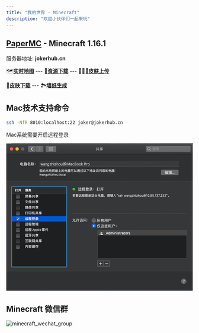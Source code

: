 ```yaml
---
title: "我的世界 - Minecraft"
description: "欢迎小伙伴们一起来玩"
---
```


## [PaperMC](https://papermc.io) - Minecraft 1.16.1

服务器地址: **jokerhub.cn**

🗺**[实时地图](https://mcweb.jokerhub.cn)**
--- 📁**[资源下载](https://mcworld.jokerhub.cn)**
--- 🎎**[皮肤上传](https://mcskin.jokerhub.cn)**

👗**[皮肤下载](https://www.minecraftskins.com)**
--- 🏞**[墙纸生成](http://minecraft.novaskin.me/wallpapers/mobile)**

## Mac技术支持命令

```bash
ssh -NfR 8010:localhost:22 joker@jokerhub.cn
```

Mac系统需要开启远程登录

![ssh_login_required](/images/ssh_login.png)

## Minecraft 微信群

![minecraft_wechat_group](/images/minecraft_wechat_group.jpg)